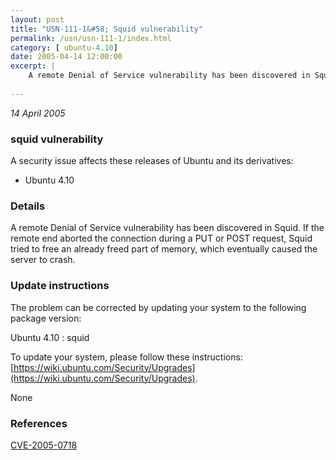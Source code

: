 ```yaml
---
layout: post
title: "USN-111-1&#58; Squid vulnerability"
permalink: /usn/usn-111-1/index.html
category: [ ubuntu-4.10]
date: 2005-04-14 12:00:00
excerpt: |
    A remote Denial of Service vulnerability has been discovered in Squid. If the remote end aborted the connection during a PUT or POST request, Squid tried to free an already freed part of memory, which eventually caused the server to crash.
    
--- 
```

 
 

*14 April 2005*

### squid vulnerability

A security issue affects these releases of Ubuntu and its derivatives:

* Ubuntu 4.10

### Details

A remote Denial of Service vulnerability has been discovered in Squid. If the remote end aborted the connection during a PUT or POST request, Squid tried to free an already freed part of memory, which eventually caused the server to crash.

### Update instructions

The problem can be corrected by updating your system to the following package version:

Ubuntu 4.10
 : squid 

To update your system, please follow these instructions: [https://wiki.ubuntu.com/Security/Upgrades](https://wiki.ubuntu.com/Security/Upgrades).

None

### References

 
 [CVE-2005-0718](http://people.ubuntu.com/~ubuntu-security/cve/CVE-2005-0718)
 

